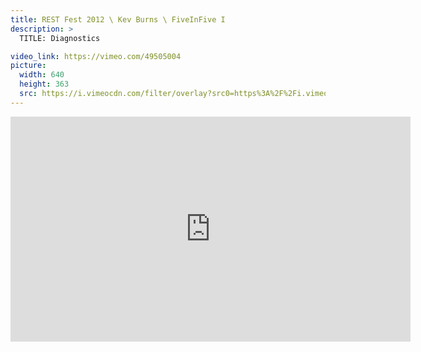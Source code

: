 ```yaml
---
title: REST Fest 2012 \ Kev Burns \ FiveInFive I
description: >
  TITLE: Diagnostics

video_link: https://vimeo.com/49505004
picture:
  width: 640
  height: 363
  src: https://i.vimeocdn.com/filter/overlay?src0=https%3A%2F%2Fi.vimeocdn.com%2Fvideo%2F341587198_640x363.jpg&src1=http%3A%2F%2Ff.vimeocdn.com%2Fp%2Fimages%2Fcrawler_play.png
---
```

<iframe src="https://player.vimeo.com/video/49505004?title=0&byline=0&portrait=0&badge=0&autopause=0&player_id=0" width="640" height="360" frameborder="0" title="REST Fest 2012 \ Kev Burns \ FiveInFive I" webkitallowfullscreen mozallowfullscreen allowfullscreen></iframe>